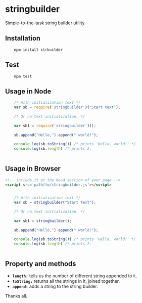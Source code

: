 # stringbuilder
Simple-to-the-task string builder utility.

## Installation

```cli
    npm install strbuilder
```

## Test

```cli
    npm test
```

## Usage in Node

```javascript
    /* With initialization text */
    var sb = require('stringbuilder')("Start text");
    
    /* Or no text initialization. */
    
    var sb1 = require('stringbuilder')();
    
    sb.append("Hello,").append(" world!");
    
    console.log(sb.toString()) /* prints 'Hello, world!' */
    console.log(sb.length) /* prints 2.
     

```

## Usage in Browser

```html
<!-- include it at the head section of your page -->
<script src='path/to/stringbuilder.js'></script>

```

```javascript

    /* With initialization text */
    var sb = stringbuilder("Start text");
    
    /* Or no text initialization. */
    
    var sb1 = stringbuilder();
    
    sb.append("Hello,").append(" world!");
    
    console.log(sb.toString()) /* prints 'Hello, world!' */
    console.log(sb.length) /* prints 2.
     

```

## Property and methods

- **`length:`** tells us the number of different string appended to it.
- **`toString:`** returns all the strings in it, joined together.
- **`append:`** adds a string to the string builder.


Thanks all.
